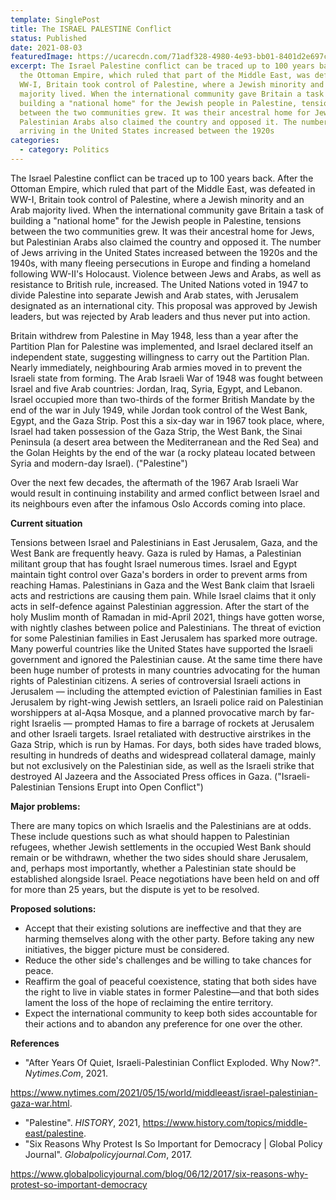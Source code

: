 ```yaml
---
template: SinglePost
title: The ISRAEL PALESTINE Conflict
status: Published
date: 2021-08-03
featuredImage: https://ucarecdn.com/71adf328-4980-4e93-bb01-8401d2e697c6/-/crop/702x394/171,0/-/preview/
excerpt: The Israel Palestine conflict can be traced up to 100 years back. After
  the Ottoman Empire, which ruled that part of the Middle East, was defeated in
  WW-I, Britain took control of Palestine, where a Jewish minority and an Arab
  majority lived. When the international community gave Britain a task of
  building a "national home" for the Jewish people in Palestine, tensions
  between the two communities grew. It was their ancestral home for Jews, but
  Palestinian Arabs also claimed the country and opposed it. The number of Jews
  arriving in the United States increased between the 1920s
categories:
  - category: Politics
---
```

The Israel Palestine conflict can be traced up to 100 years back. After the Ottoman Empire, which ruled that part of the Middle East, was defeated in WW-I, Britain took control of Palestine, where a Jewish minority and an Arab majority lived. When the international community gave Britain a task of building a "national home" for the Jewish people in Palestine, tensions between the two communities grew. It was their ancestral home for Jews, but Palestinian Arabs also claimed the country and opposed it. The number of Jews arriving in the United States increased between the 1920s and the 1940s, with many fleeing persecutions in Europe and finding a homeland following WW-II's Holocaust. Violence between Jews and Arabs, as well as resistance to British rule, increased. The United Nations voted in 1947 to divide Palestine into separate Jewish and Arab states, with Jerusalem designated as an international city. This proposal was approved by Jewish leaders, but was rejected by Arab leaders and thus never put into action.

Britain withdrew from Palestine in May 1948, less than a year after the Partition Plan for Palestine was implemented, and Israel declared itself an independent state, suggesting willingness to carry out the Partition Plan. Nearly immediately, neighbouring Arab armies moved in to prevent the Israeli state from forming. The Arab Israeli War of 1948 was fought between Israel and five Arab countries: Jordan, Iraq, Syria, Egypt, and Lebanon. Israel occupied more than two-thirds of the former British Mandate by the end of the war in July 1949, while Jordan took control of the West Bank, Egypt, and the Gaza Strip. Post this a six-day war in 1967 took place, where, Israel had taken possession of the Gaza Strip, the West Bank, the Sinai Peninsula (a desert area between the Mediterranean and the Red Sea) and the Golan Heights by the end of the war (a rocky plateau located between Syria and modern-day Israel). ("Palestine")

Over the next few decades, the aftermath of the 1967 Arab Israeli War would result in continuing instability and armed conflict between Israel and its neighbours even after the infamous Oslo Accords coming into place.

**Current situation**

Tensions between Israel and Palestinians in East Jerusalem, Gaza, and the West Bank are frequently heavy. Gaza is ruled by Hamas, a Palestinian militant group that has fought Israel numerous times. Israel and Egypt maintain tight control over Gaza's borders in order to prevent arms from reaching Hamas. Palestinians in Gaza and the West Bank claim that Israeli acts and restrictions are causing them pain. While Israel claims that it only acts in self-defence against Palestinian aggression. After the start of the holy Muslim month of Ramadan in mid-April 2021, things have gotten worse, with nightly clashes between police and Palestinians. The threat of eviction for some Palestinian families in East Jerusalem has sparked more outrage. Many powerful countries like the United States have supported the Israeli government and ignored the Palestinian cause. At the same time there have been huge number of protests in many countries advocating for the human rights of Palestinian citizens. A series of controversial Israeli actions in Jerusalem — including the attempted eviction of Palestinian families in East Jerusalem by right-wing Jewish settlers, an Israeli police raid on Palestinian worshippers at al-Aqsa Mosque, and a planned provocative march by far-right Israelis — prompted Hamas to fire a barrage of rockets at Jerusalem and other Israeli targets. Israel retaliated with destructive airstrikes in the Gaza Strip, which is run by Hamas. For days, both sides have traded blows, resulting in hundreds of deaths and widespread collateral damage, mainly but not exclusively on the Palestinian side, as well as the Israeli strike that destroyed Al Jazeera and the Associated Press offices in Gaza. ("Israeli-Palestinian Tensions Erupt into Open Conflict")

**Major problems:**

There are many topics on which Israelis and the Palestinians are at odds. These include questions such as what should happen to Palestinian refugees, whether Jewish settlements in the occupied West Bank should remain or be withdrawn, whether the two sides should share Jerusalem, and, perhaps most importantly, whether a Palestinian state should be established alongside Israel. Peace negotiations have been held on and off for more than 25 years, but the dispute is yet to be resolved.

**Proposed solutions:**

* Accept that their existing solutions are ineffective and that they are harming themselves along with the other party. Before taking any new initiatives, the bigger picture must be considered.
* Reduce the other side's challenges and be willing to take chances for peace.
* Reaffirm the goal of peaceful coexistence, stating that both sides have the right to live in viable states in former Palestine—and that both sides lament the loss of the hope of reclaiming the entire territory.
* Expect the international community to keep both sides accountable for their actions and to abandon any preference for one over the other.

**References**

* "After Years Of Quiet, Israeli-Palestinian Conflict Exploded. Why Now?". *Nytimes.Com*, 2021.

<https://www.nytimes.com/2021/05/15/world/middleeast/israel-palestinian-gaza-war.html>.

* "Palestine". *HISTORY*, 2021, <https://www.history.com/topics/middle-east/palestine>.
* "Six Reasons Why Protest Is So Important for Democracy | Global Policy Journal". *Globalpolicyjournal.Com*, 2017.

<https://www.globalpolicyjournal.com/blog/06/12/2017/six-reasons-why-protest-so-important-democracy>